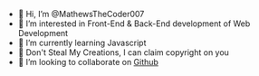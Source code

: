 - 👋 Hi, I’m @MathewsTheCoder007
- 👀 I’m interested in Front-End & Back-End development of Web Development
- 🌱 I’m currently learning Javascript
- 🤨 Don't Steal My Creations, I can claim copyright on you 
- 👯 I’m looking to collaborate on <a href="https://github.com">Github</a>
<!---
MathewsTheCoder007/MathewsTheCoder007 is a ✨ special ✨ repository because its `README.md` (this file) appears on your GitHub profile.
You can click the Preview link to take a look at your changes.
--->
